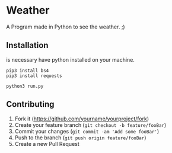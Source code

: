 # Weather
A Program made in Python to see the weather. ;)

## Installation
is necessary have python installed on your machine.

```
pip3 install bs4
pip3 install requests

python3 run.py
```

## Contributing

1. Fork it (<https://github.com/yourname/yourproject/fork>)
2. Create your feature branch (`git checkout -b feature/fooBar`)
3. Commit your changes (`git commit -am 'Add some fooBar'`)
4. Push to the branch (`git push origin feature/fooBar`)
5. Create a new Pull Request

